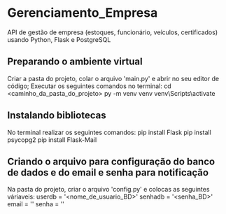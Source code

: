 # Gerenciamento_Empresa
API de gestão de empresa (estoques, funcionário, veículos, certificados) usando Python, Flask e PostgreSQL

## Preparando o ambiente virtual
Criar a pasta do projeto, colar o arquivo 'main.py' e abrir no seu editor de código;
Executar os seguintes comandos no terminal:
cd <caminho_da_pasta_do_projeto>
py -m venv venv
venv\Scripts\activate

## Instalando bibliotecas
No terminal realizar os seguintes comandos:
pip install Flask 
pip install psycopg2
pip install Flask-Mail

## Criando o arquivo para configuração do banco de dados e do email e senha para notificação
Na pasta do projeto, criar o arquivo 'config.py' e colocas as seguintes váriaveis:
userdb = '<nome_de_usuario_BD>'
senhadb = '<senha_BD>'
email = '<email>'
senha = '<senha>'
